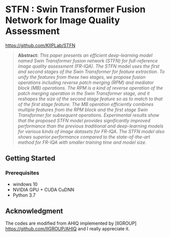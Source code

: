 # STFN : Swin Transformer Fusion Network for Image Quality Assessment
https://github.com/KIIPLab/STFN



> **Abstract:** *This paper presents an efficient deep-learning model named Swin Transformer fusion network
(STFN) for full-reference image quality assessment (FR-IQA). The STFN model uses the first and second
stages of the Swin Transformer for feature extraction. To unify the features from these two stages, we
propose fusion operations including reverse patch merging (RPM) and mediator block (MB) operations.
The RPM is a kind of reverse operation of the patch merging operation in the Swin Transformer stage, and
it reshapes the size of the second stage feature so as to match to that of the first stage feature. The MB
operation efficiently combines multiple features from the RPM block and the first stage Swin Transformer
for subsequent operations. Experimental results show that the proposed STFN model provides significantly
improved performance than the previous traditional and deep-learning models for various kinds of image
datasets for FR-IQA. The STFN model also shows superior performance compared to the state-of-the-art
method for FR-IQA with smaller training time and model size.* 



## Getting Started

### Prerequisites
- windows 10
- NVIDIA GPU + CUDA CuDNN
- Python 3.7




## Acknowledgment
The codes are modified from AHIQ implemented by [IIGROUP] https://github.com/IIGROUP/AHIQ and I really appreciate it.


